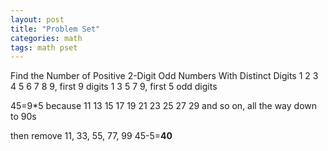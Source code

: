 ```yaml
---
layout: post
title: "Problem Set"
categories: math
tags: math pset
---
```


Find the Number of Positive 2-Digit Odd Numbers With Distinct Digits
1 2 3 4 5 6 7 8 9, first 9 digits
1 3 5 7 9, first 5 odd digits

45=9\*5 because
11 13 15 17 19
21 23 25 27 29
and so on, all the way down to 90s

then remove 11, 33, 55, 77, 99
45-5=**40**
